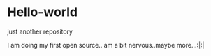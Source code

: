 # Hello-world
just another repository

I am doing my first open source..
am a bit nervous..maybe more...:|:|
